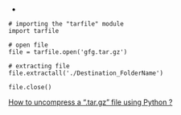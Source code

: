 - 

```
# importing the "tarfile" module
import tarfile
  
# open file
file = tarfile.open('gfg.tar.gz')
  
# extracting file
file.extractall('./Destination_FolderName')
  
file.close()
```
[How to uncompress a “.tar.gz” file using Python ?](https://www.geeksforgeeks.org/how-to-uncompress-a-tar-gz-file-using-python/)